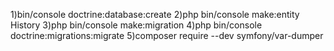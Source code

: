 1)bin/console doctrine:database:create
2)php bin/console make:entity History
3)php bin/console make:migration
4)php bin/console doctrine:migrations:migrate
5)composer require --dev symfony/var-dumper